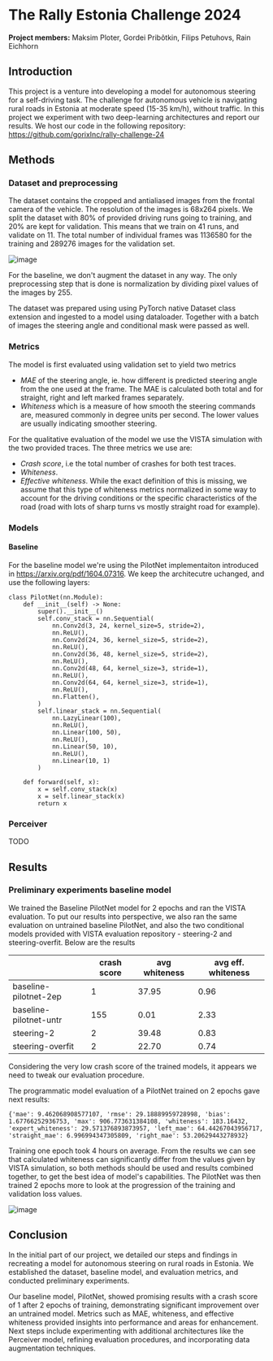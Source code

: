 # The Rally Estonia Challenge 2024
**Project members:** Maksim Ploter, Gordei Pribõtkin, Filips Petuhovs, Rain Eichhorn
## Introduction 
This project is a venture into developing a model for autonomous steering for a self-driving task. The challenge for autonomous vehicle is navigating rural roads in Estonia at moderate speed (15-35 km/h), without traffic. In this project we experiment with two deep-learning architectures and report our results. We host our code in the following repository: https://github.com/gorixInc/rally-challenge-24
## Methods
### Dataset and preprocessing
The dataset contains the cropped and antialiased images from the frontal camera of the vehicle. The resolution of the images is 68x264 pixels. We split the dataset with 80% of provided driving runs going to training, and 20% are kept for validation. This means that we train on 41 runs, and validate on 11. The total number of individual frames was 1136580 for the training and 289276 images for the validation set.

![image](https://github.com/gorixInc/rally-challenge-24/assets/73139441/0760b87a-7d1b-4bcc-81a6-9ee098595d08)

For the baseline, we don't augment the dataset in any way. The only preprocessing step that is done is normalization by dividing pixel values of the images by 255. 

The dataset was prepared using using PyTorch native Dataset class extension and ingested to a model using dataloader. Together with a batch of images the steering angle and conditional mask were passed as well.

### Metrics
The model is first evaluated using validation set to yield two metrics
- *MAE* of the steering angle, ie. how different is predicted steering angle from the one used at the frame. The MAE is calculated both total and for straight, right and left marked frames separately.
- *Whiteness* which is a measure of how smooth the steering commands are, measured commonly in degree units per second. The lower values are usually indicating smoother steering.

For the qualitative evaluation of the model we use the VISTA simulation with the two provided traces. The three metrics we use are:
- *Crash score*, i.e the total number of crashes for both test traces.
- *Whiteness*.
- *Effective whiteness*. While the exact definition of this is missing, we assume that this type of whiteness metrics normalized in some way to account for the driving conditions or the specific characteristics of the road (road with lots of sharp turns vs mostly straight road for example).

### Models
#### Baseline 
For the baseline model we're using the PilotNet implementaiton introduced in https://arxiv.org/pdf/1604.07316. We keep the architecutre uchanged, and use the following layers:
```
class PilotNet(nn.Module):
    def __init__(self) -> None:
        super().__init__()
        self.conv_stack = nn.Sequential(
            nn.Conv2d(3, 24, kernel_size=5, stride=2),
            nn.ReLU(),
            nn.Conv2d(24, 36, kernel_size=5, stride=2),
            nn.ReLU(),
            nn.Conv2d(36, 48, kernel_size=5, stride=2),
            nn.ReLU(),
            nn.Conv2d(48, 64, kernel_size=3, stride=1),
            nn.ReLU(),
            nn.Conv2d(64, 64, kernel_size=3, stride=1),
            nn.ReLU(),
            nn.Flatten(),
        )
        self.linear_stack = nn.Sequential(
            nn.LazyLinear(100),
            nn.ReLU(),
            nn.Linear(100, 50), 
            nn.ReLU(),
            nn.Linear(50, 10),
            nn.ReLU(),
            nn.Linear(10, 1)
        )

    def forward(self, x):
        x = self.conv_stack(x)
        x = self.linear_stack(x)
        return x
```

### Perceiver
TODO

## Results
### Preliminary experiments baseline model
We trained the Baseline PilotNet model for 2 epochs and ran the VISTA evaluation. To put our results into perspective, we also ran the same evaluation on untrained baseline PilotNet, and also the two conditional models provided with VISTA evaluation repository - steering-2 and steering-overfit. Below are the results

|                        | crash score | avg whiteness | avg eff. whiteness |
|------------------------|-------------|---------------|--------------------|
| baseline-pilotnet-2ep  | 1           | 37.95         | 0.96               |
| baseline-pilotnet-untr | 155         | 0.01          | 2.33               |
| steering-2             | 2           | 39.48         | 0.83               |
| steering-overfit       | 2           | 22.70         | 0.74               |

Considering the very low crash score of the trained models, it appears we need to tweak our evaluation procedure.

The programmatic model evaluation of a PilotNet trained on 2 epochs gave next results:
```
{'mae': 9.462068908577107, 'rmse': 29.18889959728998, 'bias': 1.67766252936753, 'max': 906.773631384108, 'whiteness': 183.16432, 'expert_whiteness': 29.571376893873957, 'left_mae': 64.44267043956717, 'straight_mae': 6.996994347305809, 'right_mae': 53.20629443278932}
```
Training one epoch took 4 hours on average. From the results we can see that calculated whiteness can significantly differ from the values given by VISTA simulation, so both methods should be used and results combined together, to get the best idea of model's capabilities. The PilotNet was then trained 2 epochs more to look at the progression of the training and validation loss values.

![image](https://github.com/gorixInc/rally-challenge-24/assets/73139441/80dced38-499c-4b43-9d08-0bdc5b2a0601)

## Conclusion

In the initial part of our project, we detailed our steps and findings in recreating a model for autonomous steering on rural roads in Estonia. We established the dataset, baseline model, and evaluation metrics, and conducted preliminary experiments.

Our baseline model, PilotNet, showed promising results with a crash score of 1 after 2 epochs of training, demonstrating significant improvement over an untrained model. Metrics such as MAE, whiteness, and effective whiteness provided insights into performance and areas for enhancement. Next steps include experimenting with additional architectures like the Perceiver model, refining evaluation procedures, and incorporating data augmentation techniques. 

